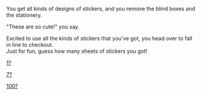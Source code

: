 You get all kinds of designs of stickers, and you remove the blind boxes and the stationery.

"These are so cute!" you say.

Excited to use all the kinds of stickers that you've got, you head over to fall in line to checkout.                    
Just for fun, guess how many sheets of stickers you got!

[1?](./wrong.md)

[7?](./wrong.md)

[100?](./right.md)
